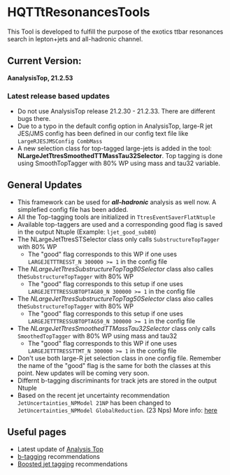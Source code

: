 # HQTTtResonancesTools

This Tool is developed to fulfill the purpose of the exotics ttbar resonances search in lepton+jets and all-hadronic channel.

## Current Version:

**AanalysisTop, 21.2.53** 

### Latest release based updates
* Do not use AnalysisTop release 21.2.30 - 21.2.33. There are different bugs there.
* Due to a typo in the default config option in AnalysisTop, large-R jet JES/JMS config has been defined in our config text file like `LargeRJESJMSConfig CombMass`
* A new selection class for top-tagged large-jets is added in the tool: **NLargeJetTtresSmoothedTTMassTau32Selector**. Top tagging is done using SmoothTopTagger with 80% WP using mass and tau32 variable.

## General Updates

* This framework can be used for **_all-hadronic_** analysis as well now. A simplefied config file has been added.
* All the Top-tagging tools are initialized in ```TtresEventSaverFlatNtuple```
* Available top-taggers are used and a corresponding good flag is saved in the output Ntuple (Example: ```ljet_good_sub80```)
* The  NLargeJetTtresSTSelector class only calls ```SubstructureTopTagger```  with 80% WP
    * The "good" flag corresponds to this WP if one uses ```LARGEJETTTRESST_N 300000 >= 1``` in the config file
* The _NLargeJetTtresSubstructureTopTag80Selector_ class also calles the```SubstructureTopTagger```  with 80% WP
    * The "good" flag corresponds to this setup if one uses `LARGEJETTTRESSUBTOPTAG80_N 300000 >= 1` in the config file
* The _NLargeJetTtresSubstructureTopTag50Selector_ class also calles the```SubstructureTopTagger```  with 80% WP
    * The "good" flag corresponds to this setup if one uses `LARGEJETTTRESSUBTOPTAG50_N 300000 >= 1` in the config file
* The  _NLargeJetTtresSmoothedTTMassTau32Selector_ class only calls ```SmoothedTopTagger```  with 80% WP using mass and tau32
    * The "good" flag corresponds to this WP if one uses ```LARGEJETTTRESSTTMT_N 300000 >= 1``` in the config file
* Don't use both large-R jet selection class in one config file. Remember the name of the "good" flag is the same for both the classes at this point. New updates will be coming very soon.
* Differnt b-tagging discriminants for track jets are stored in the output Ntuple
* Based on the recent jet uncertainty recommendation ```JetUncertainties_NPModel 21NP``` has been changed to ```JetUncertainties_NPModel GlobalReduction```. (23 Nps)
More info: [here](https://twiki.cern.ch/twiki/bin/view/AtlasProtected/JetUncertaintiesRel21Moriond2018SmallR)


## Useful pages

* Latest update of [Analysis Top](https://twiki.cern.ch/twiki/bin/viewauth/AtlasProtected/AnalysisTop21)
* [b-tagging](https://twiki.cern.ch/twiki/bin/view/AtlasProtected/BTaggingBenchmarksRelease21) recommendations
* [Boosted jet tagging](https://twiki.cern.ch/twiki/bin/view/AtlasProtected/BoostedJetTaggingRecommendation2017#SmoothTopTaggerSection) recommendations
